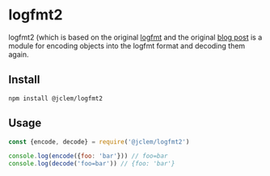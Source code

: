 # logfmt2

logfmt2 (which is based on the original [logfmt](https://github.com/csquared/node-logfmt) and the original [blog post](https://brandur.org/logfmt) is a module for encoding objects into the logfmt format and decoding them again.

## Install

```
npm install @jclem/logfmt2
```

## Usage

```javascript
const {encode, decode} = require('@jclem/logfmt2')

console.log(encode({foo: 'bar'})) // foo=bar
console.log(decode('foo=bar')) // {foo: 'bar'}
